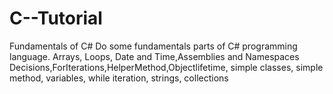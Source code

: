 # C--Tutorial
Fundamentals of C# 
Do some fundamentals parts of C# programming language. Arrays, Loops, Date and Time,Assemblies and Namespaces
Decisions,ForIterations,HelperMethod,Objectlifetime, simple classes, simple method, variables, while iteration, strings, collections 
